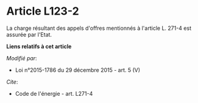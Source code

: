# Article L123-2

La charge résultant des appels d'offres mentionnés à l'article L. 271-4 est assurée par l'Etat.

**Liens relatifs à cet article**

_Modifié par_:

  - Loi n°2015-1786 du 29 décembre 2015 - art. 5 (V)

_Cite_:

  - Code de l'énergie - art. L271-4
